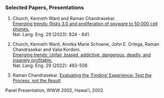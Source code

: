 ### Selected Papers, Presentations

1. Church, Kenneth Ward and Raman Chandrasekar.   
[Emerging trends: Risks 3.0 and proliferation of spyware to 50,000 cell phones.](https://www.cambridge.org/core/journals/natural-language-engineering/article/emerging-trends-risks-30-and-proliferation-of-spyware-to-50000-cell-phones/E493E2949551DB0D1CCB3C873E30C143)  
Nat. Lang. Eng. 29 (2023): 824 - 841.

2. Church, Kenneth Ward, Annika Marie Schoene, John E. Ortega, Raman Chandrasekar and Valia Kordoni.  
[Emerging trends: Unfair, biased, addictive, dangerous, deadly, and insanely profitable.](https://www.cambridge.org/core/journals/natural-language-engineering/article/emerging-trends-unfair-biased-addictive-dangerous-deadly-and-insanely-profitable/D0430132D10687DE37E8FC6E63F65EA2)  
Nat. Lang. Eng. 29 (2022): 483-508.




3. Raman Chandrasekar.
[Evaluating the ‘Finding’ Experience: Test the Process, not the Result](https://archives.iw3c2.org/www2002/presentations/chandrasekar.pdf)

Panel Presentation, WWW 2002, Hawai’i, 2002.
